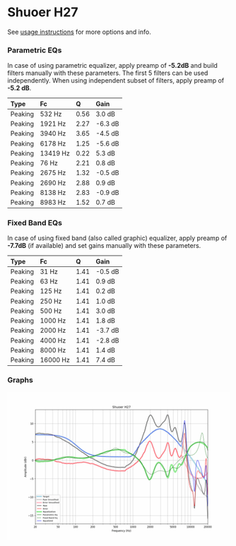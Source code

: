 # Shuoer H27
See [usage instructions](https://github.com/jaakkopasanen/AutoEq#usage) for more options and info.

### Parametric EQs
In case of using parametric equalizer, apply preamp of **-5.2dB** and build filters manually
with these parameters. The first 5 filters can be used independently.
When using independent subset of filters, apply preamp of **-5.2 dB**.

| Type    | Fc       |    Q | Gain    |
|:--------|:---------|:-----|:--------|
| Peaking | 532 Hz   | 0.56 | 3.0 dB  |
| Peaking | 1921 Hz  | 2.27 | -6.3 dB |
| Peaking | 3940 Hz  | 3.65 | -4.5 dB |
| Peaking | 6178 Hz  | 1.25 | -5.6 dB |
| Peaking | 13419 Hz | 0.22 | 5.3 dB  |
| Peaking | 76 Hz    | 2.21 | 0.8 dB  |
| Peaking | 2675 Hz  | 1.32 | -0.5 dB |
| Peaking | 2690 Hz  | 2.88 | 0.9 dB  |
| Peaking | 8138 Hz  | 2.83 | -0.9 dB |
| Peaking | 8983 Hz  | 1.52 | 0.7 dB  |

### Fixed Band EQs
In case of using fixed band (also called graphic) equalizer, apply preamp of **-7.7dB**
(if available) and set gains manually with these parameters.

| Type    | Fc       |    Q | Gain    |
|:--------|:---------|:-----|:--------|
| Peaking | 31 Hz    | 1.41 | -0.5 dB |
| Peaking | 63 Hz    | 1.41 | 0.9 dB  |
| Peaking | 125 Hz   | 1.41 | 0.2 dB  |
| Peaking | 250 Hz   | 1.41 | 1.0 dB  |
| Peaking | 500 Hz   | 1.41 | 3.0 dB  |
| Peaking | 1000 Hz  | 1.41 | 1.8 dB  |
| Peaking | 2000 Hz  | 1.41 | -3.7 dB |
| Peaking | 4000 Hz  | 1.41 | -2.8 dB |
| Peaking | 8000 Hz  | 1.41 | 1.4 dB  |
| Peaking | 16000 Hz | 1.41 | 7.4 dB  |

### Graphs
![](./Shuoer%20H27.png)